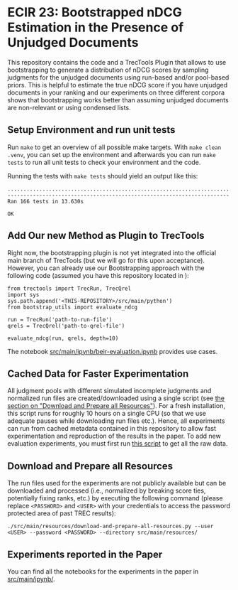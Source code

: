 # ECIR 23: Bootstrapped nDCG Estimation in the Presence of Unjudged Documents

This repository contains the code and a TrecTools Plugin that allows to use bootstrapping to generate a distribution of nDCG scores by sampling judgments for the unjudged documents using run-based and/or pool-based priors.
This is helpful to estimate the true nDCG score if you have unjudged documents in your ranking and our experiments on three different corpora shows that bootstrapping works better than assuming unjudged documents are non-relevant or using condensed lists.

## Setup Environment and run unit tests

Run `make` to get an overview of all possible make targets.
With `make clean .venv`, you can set up the environment and afterwards you can run `make tests` to run all unit tests to check your environment and the code.

Running the tests with `make tests` should yield an output like this:

```
......................................................................................................................................................................
----------------------------------------------------------------------
Ran 166 tests in 13.630s

OK
```

## Add Our new Method as Plugin to TrecTools

Right now, the bootstrapping plugin is not yet integrated into the official main branch of TrecTools (but we will go for this upon acceptance).
However, you can already use our Bootstrapping approach with the following code (assumed you have this repository located in <THIS-REPOSITORY>):

```
from trectools import TrecRun, TrecQrel
import sys
sys.path.append('<THIS-REPOSITORY>/src/main/python')
from bootstrap_utils import evaluate_ndcg

run = TrecRun('path-to-run-file')
qrels = TrecQrel('path-to-qrel-file')

evaluate_ndcg(run, qrels, depth=10)
```

The notebook [src/main/ipynb/beir-evaluation.ipynb](src/main/ipynb/beir-evaluation.ipynb) provides use cases.

## Cached Data for Faster Experimentation

All judgment pools with different simulated incomplete judgments and normalized run files are created/downloaded using a single script (see [the section on "Download and Prepare all Resources"](#download-and-prepare-all-resources)).
For a fresh installation, this script runs for roughly 10 hours on a single CPU (so that we use adequate pauses while downloading run files etc.).
Hence, all experiments can run from cached metadata contained in this repository to allow fast experimentation and reproduction of the results in the paper.
To add new evaluation experiments, you must first run [this script](#download-and-prepare-all-resources) to get all the raw data.

## Download and Prepare all Resources

The run files used for the experiments are not publicly available but can be downloaded and processed (i.e., normalized by breaking score ties, potentially fixing ranks, etc.) by executing the following command (please replace `<PASSWORD>` and `<USER>` with your credentials to access the password protected area of past TREC results):

```
./src/main/resources/download-and-prepare-all-resources.py --user <USER> --password <PASSWORD> --directory src/main/resources/
```

## Experiments reported in the Paper

You can find all the notebooks for the experiments in the paper in [src/main/ipynb/](src/main/ipynb/).


